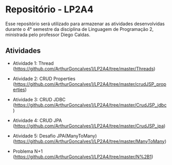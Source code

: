 # Repositório - LP2A4

Esse repositório será utilizado para armazenar as atividades desenvolvidas durante o 4° semestre da disciplina de Linguagem de Programação 2, ministrada pelo professor Diego Caldas.

## Atividades

- Atividade 1: Thread (https://github.com/ArthurGoncalves1/LP2A4/tree/master/Threads)
- Atividade 2: CRUD Properties (https://github.com/ArthurGoncalves1/LP2A4/tree/master/crudJSP_properties)
- Atividade 3: CRUD JDBC (https://github.com/ArthurGoncalves1/LP2A4/tree/master/CrudJSP_jdbc)
- Atividade 4: CRUD JPA (https://github.com/ArthurGoncalves1/LP2A4/tree/master/CrudJSP_jpa)
- Atividade 5: Desafio JPA(ManyToMany) (https://github.com/ArthurGoncalves1/LP2A4/tree/master/ManyToMany)

- Problema N+1 (https://github.com/ArthurGoncalves1/LP2A4/tree/master/N%2B1)
